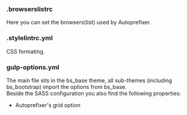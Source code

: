 ### .browserslistrc

Here you can set the browsers(list) used by Autoprefixer.

### .stylelintrc.yml

CSS formating.

### gulp-options.yml

The main file sits in the bs\_base theme, all sub-themes (including bs\_bootstrap) import the options from bs\_base.  
Beside the SASS configuration you also find the following properties:

* Autoprefixer's grid option